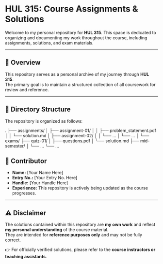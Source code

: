 # HUL 315: Course Assignments & Solutions

Welcome to my personal repository for **HUL 315**. This space is dedicated to organizing and documenting my work throughout the course, including assignments, solutions, and exam materials.

---

## 📖 Overview
This repository serves as a personal archive of my journey through **HUL 315**.  
The primary goal is to maintain a structured collection of all coursework for review and reference.

---

## 📂 Directory Structure
The repository is organized as follows:

.
├── assignments/
│   ├── assignment-01/
│   │   ├── problem_statement.pdf
│   │   └── solution.md
│   ├── assignment-02/
│   │   └── ...
│   └── ...
│
└── exams/
    ├── quiz-01/
    │   ├── questions.pdf
    │   └── solution.md
    ├── mid-semester/
    │   └── ...
    └── ...

## 👤 Contributor
- **Name:** [Your Name Here]  
- **Entry No.:** [Your Entry No. Here]  
- **Handle:** [Your Handle Here]  
- **Experience:** This repository is actively being updated as the course progresses.  

---

## ⚠️ Disclaimer
The solutions contained within this repository are **my own work** and reflect **my personal understanding** of the course material.  
They are intended for **reference purposes only** and may not be fully correct.  

👉 For officially verified solutions, please refer to the **course instructors or teaching assistants**.
